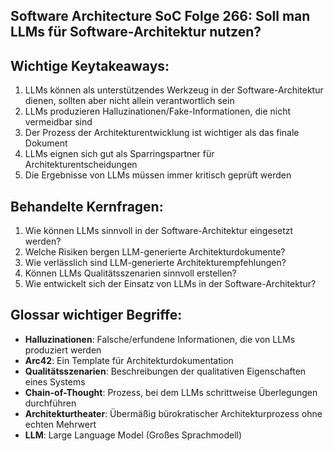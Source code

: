 ## Software Architecture SoC Folge 266: Soll man LLMs für Software-Architektur nutzen?

## Wichtige Keytakeaways:

1. LLMs können als unterstützendes Werkzeug in der Software-Architektur dienen, sollten aber nicht allein verantwortlich sein
2. LLMs produzieren Halluzinationen/Fake-Informationen, die nicht vermeidbar sind
3. Der Prozess der Architekturentwicklung ist wichtiger als das finale Dokument
4. LLMs eignen sich gut als Sparringspartner für Architekturentscheidungen
5. Die Ergebnisse von LLMs müssen immer kritisch geprüft werden

## Behandelte Kernfragen:

1. Wie können LLMs sinnvoll in der Software-Architektur eingesetzt werden?
2. Welche Risiken bergen LLM-generierte Architekturdokumente?
3. Wie verlässlich sind LLM-generierte Architekturempfehlungen?
4. Können LLMs Qualitätsszenarien sinnvoll erstellen?
5. Wie entwickelt sich der Einsatz von LLMs in der Software-Architektur?

## Glossar wichtiger Begriffe:

- **Halluzinationen**: Falsche/erfundene Informationen, die von LLMs produziert werden
- **Arc42**: Ein Template für Architekturdokumentation
- **Qualitätsszenarien**: Beschreibungen der qualitativen Eigenschaften eines Systems
- **Chain-of-Thought**: Prozess, bei dem LLMs schrittweise Überlegungen durchführen
- **Architekturtheater**: Übermäßig bürokratischer Architekturprozess ohne echten Mehrwert
- **LLM**: Large Language Model (Großes Sprachmodell)